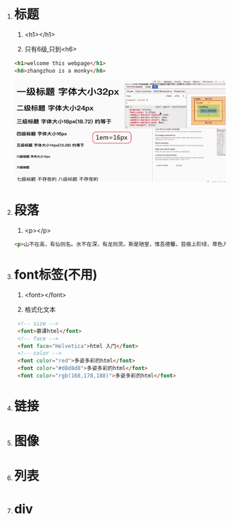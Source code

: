1. # 标题

   1. &lt;h1&gt;&lt;/h1&gt;

   2. 只有6级,只到&lt;h6&gt;

   ```html
   <h1>welcome this webpage</h1>
   <h6>zhangzhuo is a monky</h6>
   ```

   ![](/assets/6级标题2.PNG)

2. # 段落

   1. &lt;p&gt;&lt;/p&gt;

   ```html
   <p>山不在高，有仙则名。水不在深，有龙则灵。斯是陋室，惟吾德馨。苔痕上阶绿，草色入帘青。谈笑有鸿儒，往来无白丁。可以调素琴，阅金经。无丝竹之乱耳，无案牍之劳形。南阳诸葛庐，西蜀子云亭。孔子云：何陋之有？</p>
   ```
3. # font标签\(不用\)

   1. &lt;font&gt;&lt;/font&gt;

   2. 格式化文本

   ```html
   	<!-- size -->
   	<font>慕课html</font>
   	<!-- face -->
   	<font face="Helvetica">html 入门</font>
   	<!-- color -->
   	<font color="red">多姿多彩的html</font>
   	<font color="#d8d8d8">多姿多彩的html</font>
   	<font color="rgb(168,178,188)">多姿多彩的html</font>
   ```
4. # 链接
5. # 图像
6. # 列表
7. # div



